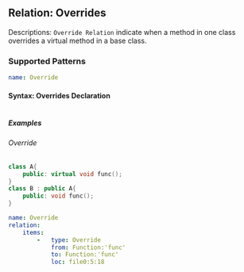 ## Relation: Overrides

Descriptions:  `Override Relation` indicate when a method in one class overrides a virtual method in a base class.

### Supported Patterns
```yaml
name: Override
```
#### Syntax: Overrides Declaration
```text
```

##### Examples

######  Override
```cpp
class A{
    public: virtual void func();
}
class B : public A{
    public: void func();
}
```

```yaml
name: Override
relation:
    items:
        -   type: Override
            from: Function:'func'
            to: Function:'func'
            loc: file0:5:18
```
